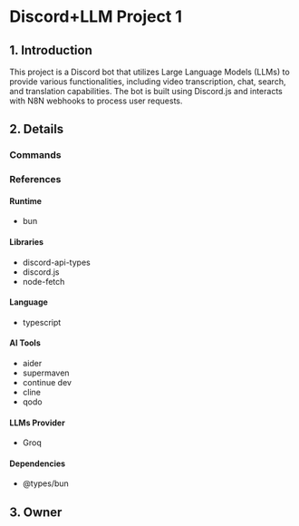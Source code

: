 # Discord+LLM Project 1

## 1. Introduction
This project is a Discord bot that utilizes Large Language Models (LLMs) to provide various functionalities, including video transcription, chat, search, and translation capabilities. The bot is built using Discord.js and interacts with N8N webhooks to process user requests.

## 2. Details

### Commands



### References

#### Runtime
- bun

#### Libraries
- discord-api-types
- discord.js
- node-fetch

#### Language
- typescript

#### AI Tools
- aider
- supermaven
- continue dev
- cline
- qodo

#### LLMs Provider
- Groq

#### Dependencies
- @types/bun

## 3. Owner
